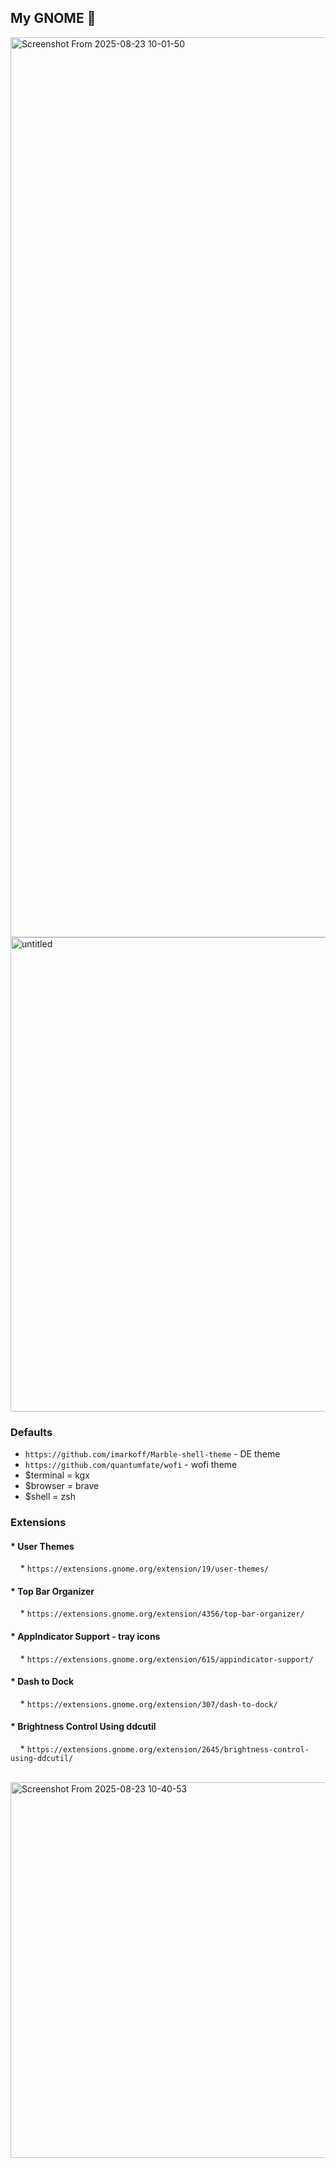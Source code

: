 ## My GNOME 🐧



<img width="2560" height="1440" alt="Screenshot From 2025-08-23 10-01-50" src="https://github.com/user-attachments/assets/47f126eb-4299-4271-936d-e72f474a2b46" />

<img width="523" height="759" alt="untitled" src="https://github.com/user-attachments/assets/66259359-9662-4c4f-9b6c-f3c6b52f6a92" />


### Defaults
 * `https://github.com/imarkoff/Marble-shell-theme` - DE theme
 * `https://github.com/quantumfate/wofi` - wofi theme
 * $terminal = kgx
 * $browser = brave
 * $shell = zsh


### Extensions

#### * **User Themes**


    * `https://extensions.gnome.org/extension/19/user-themes/`



#### * **Top Bar Organizer**

    * `https://extensions.gnome.org/extension/4356/top-bar-organizer/`



#### * **AppIndicator Support - tray icons**


    * `https://extensions.gnome.org/extension/615/appindicator-support/`



#### * **Dash to Dock**

    * `https://extensions.gnome.org/extension/307/dash-to-dock/`



#### * **Brightness Control Using ddcutil**

    * `https://extensions.gnome.org/extension/2645/brightness-control-using-ddcutil/`

   <img width="767" height="601" alt="Screenshot From 2025-08-23 10-40-53" src="https://github.com/user-attachments/assets/91a0003e-f630-4611-aa29-d6c8d31b1562" />


